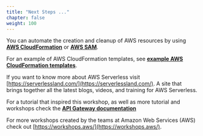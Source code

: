 ```yaml
---
title: "Next Steps ..."
chapter: false
weight: 100
---
```


You can automate the creation and cleanup of AWS resources by using [**AWS CloudFormation**](https://docs.aws.amazon.com/AWSCloudFormation/latest/UserGuide/Welcome.html) or [**AWS SAM**](https://docs.aws.amazon.com/serverless-application-model/latest/developerguide/what-is-sam.html). 

For an example of AWS CloudFormation templates, see [**example AWS CloudFormation templates**](https://github.com/awsdocs/amazon-api-gateway-developer-guide/tree/main/cloudformation-templates).
 
 If you want to know more about AWS Serverless visit [https://serverlessland.com/](https://serverlessland.com/). A site that brings together all the latest blogs, videos, and training for AWS Serverless.

For a tutorial that inspired this workshop, as well as more tutorial and workshops check the [**API Gateway documentation**](https://docs.aws.amazon.com/apigateway/latest/developerguide/api-gateway-tutorials.html)

For more workshops created by the teams at Amazon Web Services (AWS) check out [https://workshops.aws/](https://workshops.aws/).
